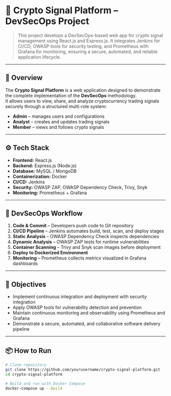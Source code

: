 # 🚀 Crypto Signal Platform – DevSecOps Project

> This project develops a DevSecOps-based web app for crypto signal management using React.js and Express.js. It integrates Jenkins for CI/CD, OWASP tools for security testing, and Prometheus with Grafana for monitoring, ensuring a secure, automated, and reliable application lifecycle.

---

## 🧩 Overview
The **Crypto Signal Platform** is a web application designed to demonstrate the complete implementation of the **DevSecOps** methodology.  
It allows users to view, share, and analyze cryptocurrency trading signals securely through a structured multi-role system:
- **Admin** – manages users and configurations  
- **Analyst** – creates and updates trading signals  
- **Member** – views and follows crypto signals  

---

## ⚙️ Tech Stack
- **Frontend:** React.js  
- **Backend:** Express.js (Node.js)  
- **Database:** MySQL / MongoDB  
- **Containerization:** Docker  
- **CI/CD:** Jenkins  
- **Security:** OWASP ZAP, OWASP Dependency Check, Trivy, Snyk  
- **Monitoring:** Prometheus + Grafana  

---

## 🔐 DevSecOps Workflow
1. **Code & Commit** – Developers push code to Git repository  
2. **CI/CD Pipeline** – Jenkins automates build, test, scan, and deploy stages  
3. **Static Analysis** – OWASP Dependency Check inspects dependencies  
4. **Dynamic Analysis** – OWASP ZAP tests for runtime vulnerabilities  
5. **Container Scanning** – Trivy and Snyk scan images before deployment  
6. **Deploy to Dockerized Environment**  
7. **Monitoring** – Prometheus collects metrics visualized in Grafana dashboards  

---

## 🧠 Objectives
- Implement continuous integration and deployment with security integration  
- Apply OWASP tools for vulnerability detection and prevention  
- Maintain continuous monitoring and observability using Prometheus and Grafana  
- Demonstrate a secure, automated, and collaborative software delivery pipeline  

---

## 📦 How to Run
```bash
# Clone repository
git clone https://github.com/yourusername/crypto-signal-platform.git
cd crypto-signal-platform

# Build and run with Docker Compose
docker-compose up --build
